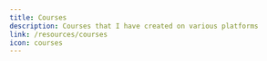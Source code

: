 ```yaml
---
title: Courses
description: Courses that I have created on various platforms
link: /resources/courses
icon: courses
---
```

